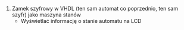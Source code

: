 1. Zamek szyfrowy w VHDL (ten sam automat co poprzednio, ten sam szyfr) jako maszyna stanów
	* Wyświetlać informację o stanie automatu na LCD
